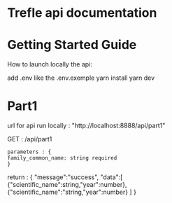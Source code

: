 # Trefle api documentation

# Getting Started Guide

How to launch locally the api:

add .env like the .env.exemple
yarn install
yarn dev

# Part1 

url for api run locally : "http://localhost:8888/api/part1"

GET : /api/part1

    parameters : {
    family_common_name: string required
    }

return : {
    "message":"success",
    "data":[
            {"scientific_name":string,"year":number},
            {"scientific_name":"string,"year":number}
        ]
    }